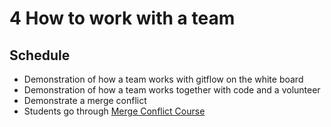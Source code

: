 # 4 How to work with a team

## Schedule
- Demonstration of how a team works with gitflow on the white board
- Demonstration of how a team works together with code and a volunteer
- Demonstrate a merge conflict
- Students go through [Merge Conflict Course](https://lab.github.com/githubtraining/managing-merge-conflicts)
